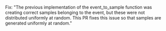 Fix: "The previous implementation of the event_to_sample function was creating correct samples belonging to the event, but these were not distributed uniformly at random. This PR fixes this issue so that samples are generated uniformly at random."
